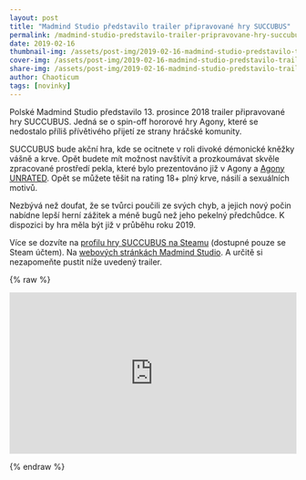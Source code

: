 ```yaml
---
layout: post
title: "Madmind Studio představilo trailer připravované hry SUCCUBUS"
permalink: /madmind-studio-predstavilo-trailer-pripravovane-hry-succubus/
date: 2019-02-16
thumbnail-img: /assets/post-img/2019-02-16-madmind-studio-predstavilo-trailer-pripravovane-hry-succubus/01-thumb-succubus.jpg
cover-img: /assets/post-img/2019-02-16-madmind-studio-predstavilo-trailer-pripravovane-hry-succubus/02-cover-succubus.jpg
share-img: /assets/post-img/2019-02-16-madmind-studio-predstavilo-trailer-pripravovane-hry-succubus/02-cover-succubus.jpg
author: Chaoticum
tags: [novinky]
---
```


Polské Madmind Studio představilo 13. prosince 2018 trailer připravované hry SUCCUBUS. Jedná se o spin-off hororové hry Agony, které se nedostalo příliš přívětivého přijetí ze strany hráčské komunity.

SUCCUBUS bude akční hra, kde se ocitnete v roli divoké démonické kněžky vášně a krve. Opět budete mít možnost navštívit a prozkoumávat skvěle zpracované prostředí pekla, které bylo prezentováno již v Agony a [Agony UNRATED](https://kadath.cz/recenze-hry-agony-unrated/). Opět se můžete těšit na rating 18+ plný krve, násilí a sexuálních motivů.

Nezbývá než doufat, že se tvůrci poučili ze svých chyb, a jejich nový počin nabídne lepší herní zážitek a méně bugů než jeho pekelný předchůdce. K dispozici by hra měla být již v průběhu roku 2019.

Více se dozvíte na [profilu hry SUCCUBUS na Steamu](https://store.steampowered.com/app/985830/SUCCUBUS/) (dostupné pouze se Steam účtem). Na [webových stránkách Madmind Studio](http://madmind-studio.com/). A určitě si nezapomeňte pustit níže uvedený trailer.

{% raw %}
  <style>.embed-container { position: relative; padding-bottom: 56.25%; height: 0; overflow: hidden; max-width: 100%; } .embed-container iframe, .embed-container object, .embed-container embed { position: absolute; top: 0; left: 0; width: 100%; height: 100%; }</style><div class='embed-container'><iframe src='https://www.youtube.com/embed/RqLM-YsXGek' frameborder='0' allowfullscreen></iframe></div>
{% endraw %}
